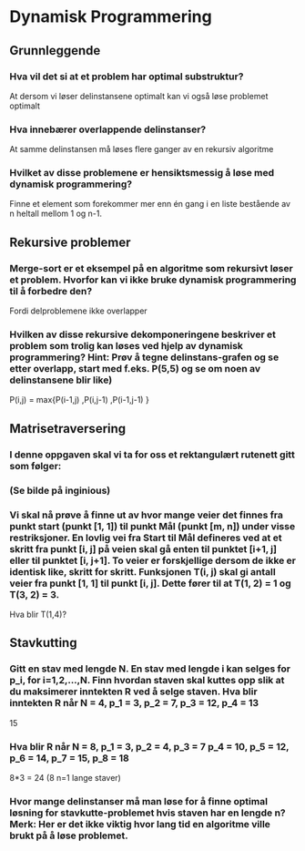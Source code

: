 # Dynamisk Programmering

## Grunnleggende

### Hva vil det si at et problem har optimal substruktur?
At dersom vi løser delinstansene optimalt kan vi også løse problemet optimalt

### Hva innebærer overlappende delinstanser?
At samme delinstansen må løses flere ganger av en rekursiv algoritme

### Hvilket av disse problemene er hensiktsmessig å løse med dynamisk programmering?

Finne et element som forekommer mer enn én gang i en liste bestående av n heltall mellom 1 og n-1.

## Rekursive problemer

### Merge-sort er et eksempel på en algoritme som rekursivt løser et problem. Hvorfor kan vi ikke bruke dynamisk programmering til å forbedre den?

Fordi delproblemene ikke overlapper

### Hvilken av disse rekursive dekomponeringene beskriver et problem som trolig kan løses ved hjelp av dynamisk programmering? Hint: Prøv å tegne delinstans-grafen og se etter overlapp, start med f.eks. P(5,5) og se om noen av delinstansene blir like)

P(i,j) = max{P(i-1,j) ,P(i,j-1) ,P(i-1,j-1) }

## Matrisetraversering

### I denne oppgaven skal vi ta for oss et rektangulært rutenett gitt som følger:

### (Se bilde på inginious)

### Vi skal nå prøve å finne ut av hvor mange veier det finnes fra punkt start (punkt [1, 1]) til punkt Mål (punkt [m, n]) under visse restriksjoner. En lovlig vei fra Start til Mål defineres ved at et skritt fra punkt [i, j] på veien skal gå enten til punktet [i+1, j] eller til punktet [i, j+1]. To veier er forskjellige dersom de ikke er identisk like, skritt for skritt. Funksjonen T(i, j) skal gi antall veier fra punkt [1, 1] til punkt [i, j]. Dette fører til at T(1, 2) = 1 og T(3, 2) = 3.

Hva blir T(1,4)?

## Stavkutting

### Gitt en stav med lengde N. En stav med lengde i kan selges for p_i, for i=1,2,...,N. Finn hvordan staven skal kuttes opp slik at du maksimerer inntekten R ved å selge staven. Hva blir inntekten R når N = 4, p_1 = 3, p_2 = 7, p_3 = 12, p_4 = 13

15

### Hva blir R når N = 8, p_1 = 3, p_2 = 4, p_3 = 7 p_4 = 10, p_5 = 12, p_6 = 14, p_7 = 15, p_8 = 18

8*3 = 24 (8 n=1 lange staver)

### Hvor mange delinstanser må man løse for å finne optimal løsning for stavkutte-problemet hvis staven har en lengde n? Merk: Her er det ikke viktig hvor lang tid en algoritme ville brukt på å løse problemet.
